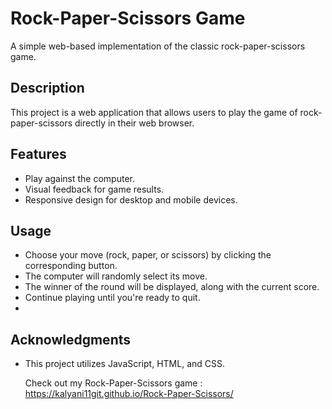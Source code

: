 # Rock-Paper-Scissors Game

A simple web-based implementation of the classic rock-paper-scissors game.

## Description

This project is a web application that allows users to play the game of rock-paper-scissors directly in their web browser.

## Features

- Play against the computer.
- Visual feedback for game results.
- Responsive design for desktop and mobile devices.


## Usage

- Choose your move (rock, paper, or scissors) by clicking the corresponding button.
- The computer will randomly select its move.
- The winner of the round will be displayed, along with the current score.
- Continue playing until you're ready to quit.
- 

## Acknowledgments

- This project utilizes JavaScript, HTML, and CSS.

  Check out my Rock-Paper-Scissors game : https://kalyani11git.github.io/Rock-Paper-Scissors/
